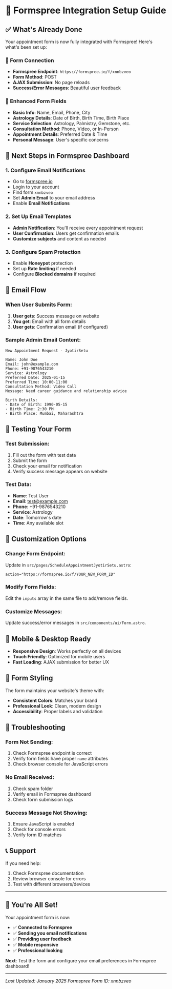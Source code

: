 # 🚀 Formspree Integration Setup Guide

## ✅ What's Already Done

Your appointment form is now fully integrated with Formspree! Here's what's been set up:

### 🔗 Form Connection
- **Formspree Endpoint**: `https://formspree.io/f/xnnbzveo`
- **Form Method**: POST
- **AJAX Submission**: No page reloads
- **Success/Error Messages**: Beautiful user feedback

### 📝 Enhanced Form Fields
- **Basic Info**: Name, Email, Phone, City
- **Astrology Details**: Date of Birth, Birth Time, Birth Place
- **Service Selection**: Astrology, Palmistry, Gemstone, etc.
- **Consultation Method**: Phone, Video, or In-Person
- **Appointment Details**: Preferred Date & Time
- **Personal Message**: User's specific concerns

## 🎯 Next Steps in Formspree Dashboard

### 1. **Configure Email Notifications**
- Go to [formspree.io](https://formspree.io)
- Login to your account
- Find form `xnnbzveo`
- Set **Admin Email** to your email address
- Enable **Email Notifications**

### 2. **Set Up Email Templates**
- **Admin Notification**: You'll receive every appointment request
- **User Confirmation**: Users get confirmation emails
- **Customize subjects** and content as needed

### 3. **Configure Spam Protection**
- Enable **Honeypot** protection
- Set up **Rate limiting** if needed
- Configure **Blocked domains** if required

## 📧 Email Flow

### **When User Submits Form:**
1. **User gets**: Success message on website
2. **You get**: Email with all form details
3. **User gets**: Confirmation email (if configured)

### **Sample Admin Email Content:**
```
New Appointment Request - JyotirSetu

Name: John Doe
Email: john@example.com
Phone: +91-9876543210
Service: Astrology
Preferred Date: 2025-01-15
Preferred Time: 10:00-11:00
Consultation Method: Video Call
Message: Need career guidance and relationship advice

Birth Details:
- Date of Birth: 1990-05-15
- Birth Time: 2:30 PM
- Birth Place: Mumbai, Maharashtra
```

## 🧪 Testing Your Form

### **Test Submission:**
1. Fill out the form with test data
2. Submit the form
3. Check your email for notification
4. Verify success message appears on website

### **Test Data:**
- **Name**: Test User
- **Email**: test@example.com
- **Phone**: +91-9876543210
- **Service**: Astrology
- **Date**: Tomorrow's date
- **Time**: Any available slot

## 🔧 Customization Options

### **Change Form Endpoint:**
Update in `src/pages/ScheduleAppointmentJyotirSetu.astro`:
```astro
action="https://formspree.io/f/YOUR_NEW_FORM_ID"
```

### **Modify Form Fields:**
Edit the `inputs` array in the same file to add/remove fields.

### **Customize Messages:**
Update success/error messages in `src/components/ui/Form.astro`.

## 📱 Mobile & Desktop Ready

- **Responsive Design**: Works perfectly on all devices
- **Touch Friendly**: Optimized for mobile users
- **Fast Loading**: AJAX submission for better UX

## 🎨 Form Styling

The form maintains your website's theme with:
- **Consistent Colors**: Matches your brand
- **Professional Look**: Clean, modern design
- **Accessibility**: Proper labels and validation

## 🚨 Troubleshooting

### **Form Not Sending:**
1. Check Formspree endpoint is correct
2. Verify form fields have proper `name` attributes
3. Check browser console for JavaScript errors

### **No Email Received:**
1. Check spam folder
2. Verify email in Formspree dashboard
3. Check form submission logs

### **Success Message Not Showing:**
1. Ensure JavaScript is enabled
2. Check for console errors
3. Verify form ID matches

## 📞 Support

If you need help:
1. Check Formspree documentation
2. Review browser console for errors
3. Test with different browsers/devices

---

## 🎉 You're All Set!

Your appointment form is now:
- ✅ **Connected to Formspree**
- ✅ **Sending you email notifications**
- ✅ **Providing user feedback**
- ✅ **Mobile responsive**
- ✅ **Professional looking**

**Next**: Test the form and configure your email preferences in Formspree dashboard!

---

*Last Updated: January 2025*
*Formspree Form ID: xnnbzveo*
